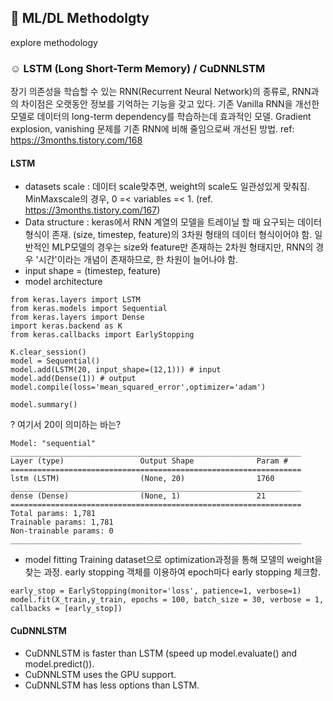 ## :black_heart: ML/DL Methodolgty

explore methodology

### ☺︎ LSTM (Long Short-Term Memory) / CuDNNLSTM
장기 의존성을 학습할 수 있는 RNN(Recurrent Neural Network)의 종류로, RNN과의 차이점은 오랫동안 정보를 기억하는 기능을 갖고 있다. 
기존 Vanilla RNN을 개선한 모델로 데이터의 long-term dependency를 학습하는데 효과적인 모델. 
Gradient explosion, vanishing 문제를 기존 RNN에 비해 줄임으로써 개선된 방법.
ref: https://3months.tistory.com/168

#### LSTM
* datasets scale : 데이터 scale맞추면, weight의 scale도 일관성있게 맞춰짐. MinMaxscale의 경우, 0 =< variables =< 1. 
(ref. https://3months.tistory.com/167)
* Data structure : keras에서 RNN 계열의 모델을 트레이닐 할 때 요구되는 데이터 형식이 존재. (size, timestep, feature)의 3차원 형태의 데이터 형식이어야 함. 
  일반적인 MLP모델의 경우는 size와 feature만 존재하는 2차원 형태지만, RNN의 경우 '시간'이라는 개념이 존재하므로, 한 차원이 늘어나야 함. 
* input shape = (timestep, feature)
* model architecture

```
from keras.layers import LSTM
from keras.models import Sequential
from keras.layers import Dense
import keras.backend as K
from keras.callbacks import EarlyStopping

K.clear_session()
model = Sequential()
model.add(LSTM(20, input_shape=(12,1))) # input 
model.add(Dense(1)) # output
model.compile(loss='mean_squared_error',optimizer='adam') 

model.summary()
```
? 여기서 20이 의미하는 바는?
```
Model: "sequential"
_________________________________________________________________
Layer (type)                 Output Shape              Param #   
=================================================================
lstm (LSTM)                  (None, 20)                1760      
_________________________________________________________________
dense (Dense)                (None, 1)                 21        
=================================================================
Total params: 1,781
Trainable params: 1,781
Non-trainable params: 0
_________________________________________________________________
```
* model fitting
Training dataset으로 optimization과정을 통해 모델의 weight을 찾는 과정. 
early stopping 객체를 이용하여 epoch마다 early stopping 체크함.
```
early_stop = EarlyStopping(monitor='loss', patience=1, verbose=1)
model.fit(X_train,y_train, epochs = 100, batch_size = 30, verbose = 1, callbacks = [early_stop])
```


#### CuDNNLSTM
* CuDNNLSTM is faster than LSTM (speed up model.evaluate() and model.predict()).
* CuDNNLSTM uses the GPU support. 
* CuDNNLSTM has less options than LSTM.
